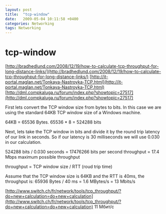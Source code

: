 ```yaml
---
layout: post
title:  "tcp-window"
date:   2009-05-04 10:11:58 +0400
categories: Networking
tags: Networking
---
```


# tcp-window
[http://bradhedlund.com/2008/12/19/how-to-calculate-tcp-throughput-for-long-distance-links/](http://bradhedlund.com/2008/12/19/how-to-calculate-tcp-throughput-for-long-distance-links/)
[http://it-portal.maglan.net/Tonkaya-Nastroyka-TCP.html](http://it-portal.maglan.net/Tonkaya-Nastroyka-TCP.html)
[http://dml.compkaluga.ru/forum/index.php?showtopic=27517](http://dml.compkaluga.ru/forum/index.php?showtopic=27517)


First lets convert the TCP window size from bytes to bits.  In this case we are using the standard 64KB TCP window size of a Windows machine.

64KB = 65536 Bytes.   65536 * 8 = 524288 bits

Next, lets take the TCP window in bits and divide it by the round trip latency of our link in seconds.  So if our latency is 30 milliseconds we will use 0.030 in our calculation.

524288 bits / 0.030 seconds = 17476266 bits per second throughput = 17.4 Mbps maximum possible throughput



throughput = TCP window size / RTT (roud trip time)

Assume that the TCP window size is 64KB and the RTT is 40ms, the throughput is:
65936 Bytes / 40 ms = 1.6 MBytes/s = 13 Mbits/s




[http://www.switch.ch/fr/network/tools/tcp_throughput/?do+new+calculation=do+new+calculation](http://www.switch.ch/fr/network/tools/tcp_throughput/?do+new+calculation=do+new+calculation)
11 Мбит/с